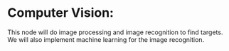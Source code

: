 # Computer Vision:

This node will do image processing and image recognition to find targets. We will also implement machine learning for the image recognition.
